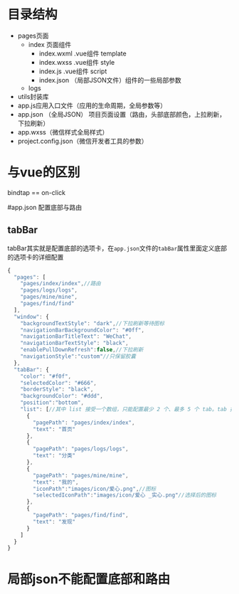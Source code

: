 # 目录结构

- pages页面
  - index 页面组件
    - index.wxml .vue组件 template
    - index.wxss .vue组件 style
    - index.js   .vue组件 script
    - index.json （局部JSON文件）组件的一些局部参数
  - logs
- utils封装库
- app.js应用入口文件（应用的生命周期，全局参数等）
- app.json （全局JSON） 项目页面设置（路由，头部底部颜色，上拉刷新，下拉刷新）
- app.wxss（微信样式全局样式）
- project.config.json（微信开发者工具的参数）



# 与vue的区别
bindtap  ==  on-click



#app.json 配置底部与路由
## tabBar
tabBar其实就是配置底部的选项卡，在`app.json`文件的`tabBar`属性里面定义底部的选项卡的详细配置

```javascript
{
  "pages": [
    "pages/index/index",//路由
    "pages/logs/logs",
    "pages/mine/mine",
    "pages/find/find"
  ],
  "window": {
    "backgroundTextStyle": "dark",//下拉刷新等待图标
    "navigationBarBackgroundColor": "#0ff",
    "navigationBarTitleText": "WeChat",
    "navigationBarTextStyle": "black",
    "enablePullDownRefresh":false,//下拉刷新
    "navigationStyle":"custom"//只保留胶囊
  },
  "tabBar": {
    "color": "#f0f",
    "selectedColor": "#666",
    "borderStyle": "black",
    "backgroundColor": "#ddd",
    "position":"bottom",
    "list": [//其中 list 接受一个数组，只能配置最少 2 个、最多 5 个 tab。tab 按数组的顺序排序
      {
        "pagePath": "pages/index/index",
        "text": "首页"
      },
      {
        "pagePath": "pages/logs/logs",
        "text": "分类"
      },
      {
        "pagePath": "pages/mine/mine",
        "text": "我的",
        "iconPath":"images/icon/爱心.png",//图标
        "selectedIconPath":"images/icon/爱心 _实心.png"//选择后的图标
      },
      {
        "pagePath": "pages/find/find",
        "text": "发现"
      }
    ]
  }
}
```

# 局部json不能配置底部和路由